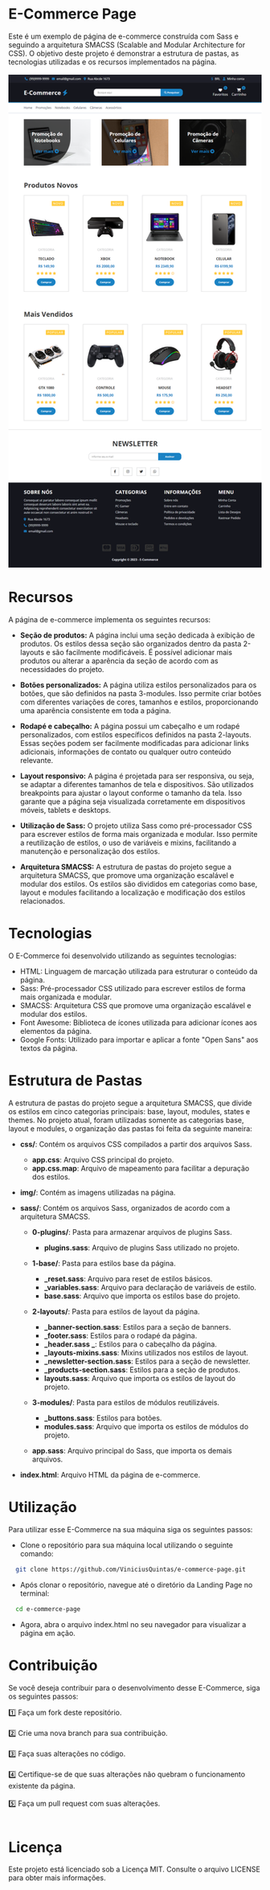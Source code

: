 # E-Commerce Page
Este é um exemplo de página de e-commerce construída com Sass e seguindo a arquitetura SMACSS (Scalable and Modular Architecture for CSS). O objetivo deste projeto é demonstrar a estrutura de pastas, as tecnologias utilizadas e os recursos implementados na página.
<br>
<br>
![page](screenshot/screenshot.png)

# Recursos
A página de e-commerce implementa os seguintes recursos:

- **Seção de produtos:** A página inclui uma seção dedicada à exibição de produtos. Os estilos dessa seção são organizados dentro da pasta 2-layouts e são facilmente modificáveis. É possível adicionar mais produtos ou alterar a aparência da seção de acordo com as necessidades do projeto.
  
- **Botões personalizados:** A página utiliza estilos personalizados para os botões, que são definidos na pasta 3-modules. Isso permite criar botões com diferentes variações de cores, tamanhos e estilos, proporcionando uma aparência consistente em toda a página.
- **Rodapé e cabeçalho:** A página possui um cabeçalho e um rodapé personalizados, com estilos específicos definidos na pasta 2-layouts. Essas seções podem ser facilmente modificadas para adicionar links adicionais, informações de contato ou qualquer outro conteúdo relevante.
- **Layout responsivo:** A página é projetada para ser responsiva, ou seja, se adaptar a diferentes tamanhos de tela e dispositivos. São utilizados breakpoints para ajustar o layout conforme o tamanho da tela. Isso garante que a página seja visualizada corretamente em dispositivos móveis, tablets e desktops.
- **Utilização de Sass:** O projeto utiliza Sass como pré-processador CSS para escrever estilos de forma mais organizada e modular. Isso permite a reutilização de estilos, o uso de variáveis e mixins, facilitando a manutenção e personalização dos estilos.
- **Arquitetura SMACSS:** A estrutura de pastas do projeto segue a arquitetura SMACSS, que promove uma organização escalável e modular dos estilos. Os estilos são divididos em categorias como base, layout e modules facilitando a localização e modificação dos estilos relacionados.
  
# Tecnologias
O E-Commerce foi desenvolvido utilizando as seguintes tecnologias:

- HTML: Linguagem de marcação utilizada para estruturar o conteúdo da página.
- Sass: Pré-processador CSS utilizado para escrever estilos de forma mais organizada e modular.
- SMACSS: Arquitetura CSS que promove uma organização escalável e modular dos estilos.
- Font Awesome: Biblioteca de ícones utilizada para adicionar ícones aos elementos da página.
- Google Fonts: Utilizado para importar e aplicar a fonte "Open Sans" aos textos da página.

# Estrutura de Pastas

A estrutura de pastas do projeto segue a arquitetura SMACSS, que divide os estilos em cinco categorias principais: base, layout, modules, states e themes. No projeto atual, foram utilizadas somente as categorias base, layout e modules, o organização das pastas foi feita da seguinte maneira:

- **css/**: Contém os arquivos CSS compilados a partir dos arquivos Sass.
  
  - **app.css**: Arquivo CSS principal do projeto.
  - **app.css.map**: Arquivo de mapeamento para facilitar a depuração dos estilos.
- **img/**: Contém as imagens utilizadas na página.
- **sass/**: Contém os arquivos Sass, organizados de acordo com a arquitetura SMACSS.
  - **0-plugins/**: Pasta para armazenar arquivos de plugins Sass.
    - **plugins.sass**: Arquivo de plugins Sass utilizado no projeto.
  - **1-base/**: Pasta para estilos base da página.
    - **_reset.sass**: Arquivo para reset de estilos básicos.
    - **_variables.sass**: Arquivo para declaração de variáveis de estilo.
    - **base.sass**: Arquivo que importa os estilos base do projeto.
  
  - **2-layouts/**: Pasta para estilos de layout da página.
    - **_banner-section.sass**: Estilos para a seção de banners.
    - **_footer.sass**: Estilos para o rodapé da página.
    - **_header.sass _**: Estilos para o cabeçalho da página.
    - **_layouts-mixins.sass**: Mixins utilizados nos estilos de layout.
    - **_newsletter-section.sass**: Estilos para a seção de newsletter.
    - **_products-section.sass**: Estilos para a seção de produtos. 
    - **layouts.sass**: Arquivo que importa os estilos de layout do projeto.
  - **3-modules/**: Pasta para estilos de módulos reutilizáveis.
    - **_buttons.sass**: Estilos para botões.
    - **modules.sass**: Arquivo que importa os estilos de módulos do projeto.
  - **app.sass**: Arquivo principal do Sass, que importa os demais arquivos.
- **index.html**: Arquivo HTML da página de e-commerce.

# Utilização

Para utilizar esse E-Commerce na sua máquina siga os seguintes passos:

- Clone o repositório para sua máquina local utilizando o seguinte comando:
```bash
  git clone https://github.com/ViniciusQuintas/e-commerce-page.git
```
- Após clonar o repositório, navegue até o diretório da Landing Page no terminal:
```bash
  cd e-commerce-page
```
- Agora, abra o arquivo index.html no seu navegador para visualizar a página em ação.

# Contribuição
Se você deseja contribuir para o desenvolvimento desse E-Commerce, siga os seguintes passos:

1️⃣ Faça um fork deste repositório. 
<br>
<br>
2️⃣ Crie uma nova branch para sua contribuição. 
<br>
<br>
3️⃣ Faça suas alterações no código. 
<br>
<br>
4️⃣  Certifique-se de que suas alterações não quebram o funcionamento existente da página. 
<br>
<br>
5️⃣ Faça um pull request com suas alterações. 
<br>
<br>

# Licença
Este projeto está licenciado sob a Licença MIT. Consulte o arquivo LICENSE para obter mais informações.
